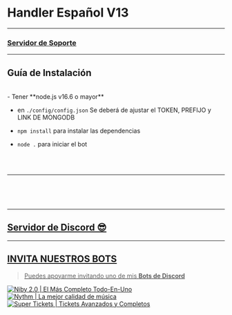 # Handler Español V13


***


### [**Servidor de Soporte**](https://discord.gg/MBPsvcphGf)

***

## Guía de Instalación

<br/>
- Tener **node.js v16.6 o mayor**

- en `./config/config.json` Se deberá de ajustar el TOKEN, PREFIJO y LINK DE MONGODB

- `npm install` para instalar las dependencias

- `node .` para iniciar el bot

<br/>
<br/>

***

<br/>
<br/>

<br/>
  
***

## [Servidor de Discord 😎](https://discord.gg/MBPsvcphGf)
<a href="https://discord.gg/MBPsvcphGf">

***

## INVITA NUESTROS BOTS

> Puedes apoyarme invitando uno de mis **Bots de Discord**

[![Niby 2.0 | El Más Completo Todo-En-Uno](https://cdn.discordapp.com/avatars/919695409813815367/73ae978048bf4ea3c751638372d92a1f.webp?size=256)](https://discord.com/api/oauth2/authorize?client_id=919695409813815367&permissions=8&scope=bot%20applications.commands)
[![Nythm | La mejor calidad de música](https://cdn.discordapp.com/avatars/890233523464700014/1a81e677c1883e5806c7cac56694b132.webp?size=256)](https://discord.com/api/oauth2/authorize?client_id=890233523464700014&permissions=8&scope=bot%20applications.commands)
[![Super Tickets | Tickets Avanzados y Completos](https://cdn.discordapp.com/avatars/901877569866051636/5500087dc7d4819f725e5d59aabf3f4c.webp?size=256)](https://discord.com/api/oauth2/authorize?client_id=901877569866051636&permissions=8&scope=bot%20applications.commands)
